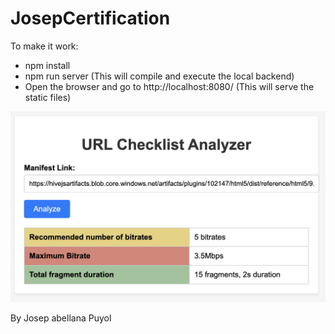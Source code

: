 # JosepCertification


To make it work:

- npm install
- npm run server (This will compile and execute the local backend)
- Open the browser and go to http://localhost:8080/ (This will serve the static files)


![Current Version](./assets/Screenshot%202023-06-10%20at%2020.00.44.png)

By Josep abellana Puyol 